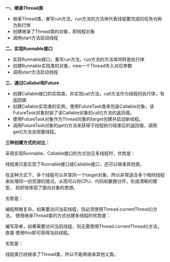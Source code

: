 **一、继承Thread类**

- 继承Thread类，重写run方法，run方法的方法体代表线程要完成的任务也称为执行体
- 创建继承了Thread类的对象，即线程对象
- 调用start方法启动线程

**二、实现Runnable接口**

- 实现Runnable接口，重写run方法，run方法的方法体同样是执行体
- 创建Runnable实现类的对象，new一个Thread传入对应参数
- 调用start方法启动线程

**三、通过Callabel和Future**

- 创建Callable接口的实现类，并实现call方法，call方法作为线程的执行体，有返回值
- 创建Callable实现类的实例，使用FutureTask类来包装Callable对象，该 FutureTask对象封装了该Callable对象的call()方法的返回值。
- 使用FutureTask对象作为Thread对象的target创建并启动新线程。
- 调用FutureTask对象的get()方法来获得子线程执行结束后的返回值，调用 get()方法会阻塞线程。

**三种创建方式的对比：**

采用实现Runnable、Callable接口的方式创见多线程时，优势是：

线程类只是实现了Runnable接口或Callable接口，还可以继承其他类。

在这种方式下，多个线程可以共享同一个target对象，所以非常适合多个相同线程 来处理同一份资源的情况，从而可以将CPU、代码和数据分开，形成清晰的模型， 较好地体现了面向对象的思想。

劣势是：

编程稍微复杂，如果要访问当前线程，则必须使用Thread.currentThread()方法。 使用继承Thread类的方式创建多线程时优势是：

编写简单，如果需要访问当前线程，则无需使用Thread.currentThread()方法，直接 使用this即可获得当前线程。

劣势是：

线程类已经继承了Thread类，所以不能再继承其他父类。